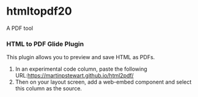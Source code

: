 # htmltopdf20
A PDF tool
### HTML to PDF Glide Plugin

This plugin allows you to preview and save HTML as PDFs. 

1. In an experimental code column, paste the following URL:https://martinpstewart.github.io/html2pdf/
2. Then on your layout screen, add a web-embed component and select this column as the source.
